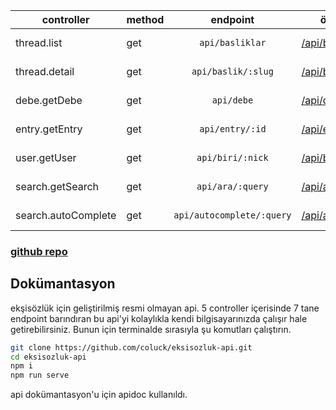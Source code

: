 | controller          | method |         endpoint          | örnek url \(tıkla\)            | açıklama            |
| ------------------- | ------ | :-----------------------: | ------------------------------ | ------------------- |
| thread.list         | get    |      `api/basliklar`      | [\/api\/basliklar][1]          | başlıkları getirir  |
| thread.detail       | get    |    `api/baslik/:slug`     | [\/api\/baslik\/pena][2]       | bir başlığı getirir |
| debe.getDebe        | get    |        `api/debe`         | [\/api\/debe][3]               | debe'yi getirir     |
| entry.getEntry      | get    |      `api/entry/:id`      | [\/api\/entry\/1][4]           | bir entry'i getirir |
| user.getUser        | get    |     `api/biri/:nick`      | [\/api\/biri\/ssg][5]          | bir suser'ı getirir |
| search.getSearch    | get    |     `api/ara/:query`      | [\/api\/ara\/pena][6]          | arama sonucu        |
| search.autoComplete | get    | `api/autocomplete/:query` | [\/api\/autocomplete\/pena][7] | otomatik tamamlama  |

### [github repo][99]

## Dokümantasyon

ekşisözlük için geliştirilmiş resmi olmayan api. 5 controller içerisinde 7 tane endpoint barındıran bu api'yi
kolaylıkla kendi bilgisayarınızda çalışır hale getirebilirsiniz. Bunun için terminalde sırasıyla şu komutları çalıştırın.

```bash
git clone https://github.com/coluck/eksisozluk-api.git
cd eksisozluk-api
npm i
npm run serve
```

[1]: ../api/basliklar
[2]: ../api/baslik/pena
[3]: ../api/debe
[4]: ../api/entry/1
[5]: ../api/biri/ssg
[6]: ../api/ara/pena
[7]: ../api/autocomplete/pena
[99]: https://github.com/coluck/eksisozluk-api

api dokümantasyon'u için apidoc kullanıldı.

